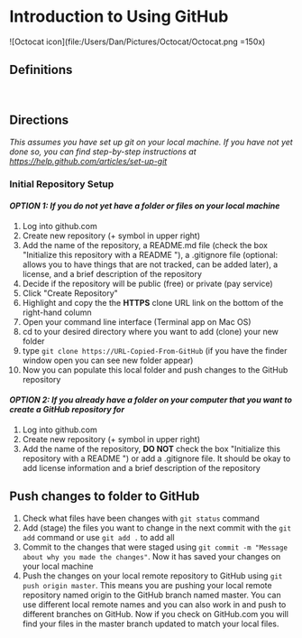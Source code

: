 # Introduction to Using GitHub

![Octocat icon](file:/Users/Dan/Pictures/Octocat/Octocat.png =150x)

## Definitions
<br>

## Directions

*This assumes you have set up git on your local machine. If you have not yet done so, you can find step-by-step instructions at <https://help.github.com/articles/set-up-git>*

### Initial Repository Setup

#### *OPTION 1: If you do not yet have a folder or files on your local machine*

1. Log into github.com
2. Create new repository (+ symbol in upper right)
3. Add the name of the repository, a README.md file (check the box "Initialize this repository with a README "), a .gitignore file (optional: allows you to have things that are not tracked, can be added later), a license, and a brief description of the repository
4. Decide if the repository will be public (free) or private (pay service)
5.  Click "Create Repository"
6.  Highlight and copy the the **HTTPS** clone URL link on the bottom of the right-hand column
7.  Open your command line interface (Terminal app on Mac OS)
8.  cd to your desired directory where you want to add (clone) your new folder
9.  type `git clone https://URL-Copied-From-GitHub` (if you have the finder window open you can see new folder appear)
10.  Now you can populate this local folder and push changes to the GitHub repository

#### *OPTION 2: If you already have a folder on your computer that you want to create a GitHub repository for*

1. Log into github.com
2. Create new repository (+ symbol in upper right)
3. Add the name of the repository, **DO NOT** check the box "Initialize this repository with a README ") or add a .gitignore file. It should be okay to add license information and a brief description of the repository



## Push changes to folder to GitHub

1. Check what files have been changes with `git status` command
2. Add (stage) the files you want to change in the next commit with the `git add` command or use `git add .` to add all
3. Commit to the changes that were staged using `git commit -m "Message about why you made the changes"`. Now it has saved your changes on your local machine
4. Push the changes on your local remote repository to GitHub using `git push origin master`. This means you are pushing your local remote repository named origin to the GitHub branch named master. You can use different local remote names and you can also work in and push to different branches on GitHub. Now if you check on GitHub.com you will find your files in the master branch updated to match your local files.















